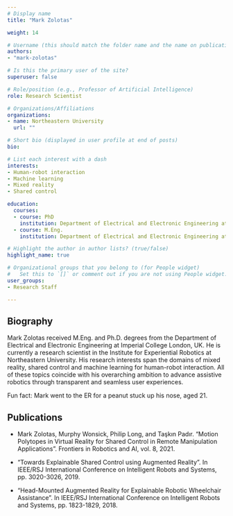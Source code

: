 ```yaml
---
# Display name
title: "Mark Zolotas"

weight: 14

# Username (this should match the folder name and the name on publications)
authors:
- "mark-zolotas"

# Is this the primary user of the site?
superuser: false

# Role/position (e.g., Professor of Artificial Intelligence)
role: Research Scientist

# Organizations/Affiliations
organizations:
- name: Northeastern University
  url: ""

# Short bio (displayed in user profile at end of posts)
bio:

# List each interest with a dash
interests:
- Human-robot interaction
- Machine learning
- Mixed reality
- Shared control

education:
  courses:
  - course: PhD
    institution: Department of Electrical and Electronic Engineering at Imperial College London, UK
  - course: M.Eng.
    institution: Department of Electrical and Electronic Engineering at Imperial College London, UK

# Highlight the author in author lists? (true/false)
highlight_name: true

# Organizational groups that you belong to (for People widget)
#   Set this to `[]` or comment out if you are not using People widget.
user_groups:
- Research Staff

---
```


## Biography

Mark Zolotas received M.Eng. and Ph.D. degrees from the Department of Electrical and Electronic Engineering at Imperial College London, UK. He is currently a research scientist in the Institute for Experiential Robotics at Northeastern University. His research interests span the domains of mixed reality, shared control and machine learning for human-robot interaction. All of these topics coincide with his overarching ambition to advance assistive robotics through transparent and seamless user experiences.

Fun fact: Mark went to the ER for a peanut stuck up his nose, aged 21.

## Publications

- Mark Zolotas, Murphy Wonsick, Philip Long, and Taşkın Padır. “Motion Polytopes in Virtual Reality for Shared
Control in Remote Manipulation Applications”. Frontiers in Robotics and AI, vol. 8, 2021.

- “Towards Explainable Shared Control using Augmented Reality”. In IEEE/RSJ
International Conference on Intelligent Robots and Systems, pp. 3020-3026, 2019.

- “Head-Mounted Augmented Reality for Explainable Robotic
Wheelchair Assistance”. In IEEE/RSJ International Conference on Intelligent Robots and Systems, pp. 1823-1829, 2018.
